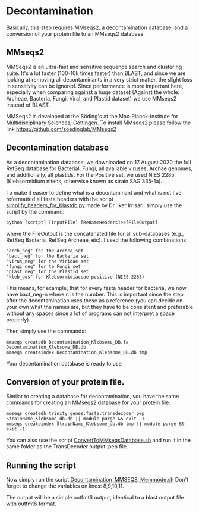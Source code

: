 # Decontamination
Basically, this step requires MMseqs2, a decontamination database, and a conversion of your protein file to an MMseqs2 database.

## MMseqs2
MMSeqs2 is an ultra-fast and sensitive sequence search and clustering suite. It's a lot faster (100-10k times faster) than BLAST, and since we are looking at removing all decontaminants in a very strict matter, the slight loss in sensitivity can be ignored. Since performance is more important here, especially when comparing against a huge dataset (Against the whole: Archeae, Bacteria, Fungi, Viral, and Plastid dataset) we use MMseqs2 instead of BLAST.

MMSeqs2 is developed at the Söding's at the Max-Planck-Institute for Multidisciplinary Sciences, Göttingen.
To install MMseqs2 please follow the link https://github.com/soedinglab/MMseqs2


## Decontamination database
As a decontamination database, we downloaded on 17 August 2020 the full RefSeq database for Bacterial, Fungi, all available viruses, Archae genomes, and additionally, all plastids. For the Positive set, we used NIES 2285 (Klebsormidium nitens, otherwise known as strain SAG 335-1a). 

To make it easier to define what is a decontaminant and what is not I've reformatted all fasta headers with the script [simplify_headers_for_blastdb.py](https://github.com/mjbieren/Phylogenomics_klebsormidiophyceae/blob/main/Scripts/07_Decontamination/simplify_headers_for_blastdb.py) made by Dr. Iker Irrisari.
simply use the script by the command:

```
python [script] [inputFile] [RenameHeaders]>>[FileOutput]
```
where the FileOutput is the concatenated file for all sub-databases (e.g., RefSeq Bacteria, RefSeq Archeae, etc).
I used the following combinations:
```
"arch_neg" for the Archea set
"bact_neg" for the Bacteria set
"virus_neg" for the Viridae set
"fungi_neg" for te Fungi set
"plast_neg" for the Plastid set
"kleb_pos" for Klebsormidiaceae positive (NIES-2285)
```
This means, for example, that for every fasta header for bacteria, we now have bact_neg-n where n is the number. This is important since the step after the decontamination uses these as a reference (you can decide on your own what the names are, but they have to be consistent and preferable without any spaces since a lot of programs can not interpret a space properly).

Then simply use the commands:
```
mmseqs createdb Decontamination_Klebsome_DB.fa Decontamination_Klebsome_DB.db
mmseqs createindex Decontamination_Klebsome_DB.db tmp
```
Your decontamination database is ready to use

## Conversion of your protein file.
Similar to creating a database for decontamination, you have the same commands for creating an MMseqs2 database for your protein file.
```
mmseqs createdb trinity_genes.fasta.transdecoder.pep StrainName_Klebsome_db.db || module purge && exit -1
mmseqs createindex StrainName_Klebsome_db.db tmp || module purge && exit -1
```
You can also use the script [ConvertToMMseqsDatabase.sh](https://github.com/mjbieren/Phylogenomics_klebsormidiophyceae/blob/main/Scripts/07_Decontamination/ConvertToMMseqsDatabase.sh) and run it in the same folder as the TransDecoder output .pep file.


## Running the script
Now simply run the script [Decontamination_MMSEQS_Memmode.sh](https://github.com/mjbieren/Phylogenomics_klebsormidiophyceae/blob/main/Scripts/07_Decontamination/Decontamination_MMSEQS_Memmode.sh)
Don't forget to change the variables on lines: 8,9,10,11.

The output will be a simple outfmt6 output, identical to a blast output file with outfmt6 format.
